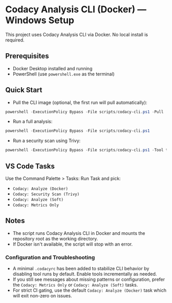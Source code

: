# Codacy Analysis CLI (Docker) — Windows Setup

This project uses Codacy Analysis CLI via Docker. No local install is required.

## Prerequisites
- Docker Desktop installed and running
- PowerShell (use `powershell.exe` as the terminal)

## Quick Start
- Pull the CLI image (optional, the first run will pull automatically):

```powershell
powershell -ExecutionPolicy Bypass -File scripts/codacy-cli.ps1 -Pull
```

- Run a full analysis:

```powershell
powershell -ExecutionPolicy Bypass -File scripts/codacy-cli.ps1
```

- Run a security scan using Trivy:

```powershell
powershell -ExecutionPolicy Bypass -File scripts/codacy-cli.ps1 -Tool trivy
```

## VS Code Tasks
Use the Command Palette > Tasks: Run Task and pick:
- `Codacy: Analyze (Docker)`
- `Codacy: Security Scan (Trivy)`
 - `Codacy: Analyze (Soft)`
 - `Codacy: Metrics Only`

## Notes
- The script runs Codacy Analysis CLI in Docker and mounts the repository root as the working directory.
- If Docker isn't available, the script will stop with an error.

### Configuration and Troubleshooting
- A minimal `.codacyrc` has been added to stabilize CLI behavior by disabling tool runs by default. Enable tools incrementally as needed.
- If you still see messages about missing patterns or configuration, prefer the `Codacy: Metrics Only` or `Codacy: Analyze (Soft)` tasks.
- For strict CI gating, use the default `Codacy: Analyze (Docker)` task which will exit non-zero on issues.

